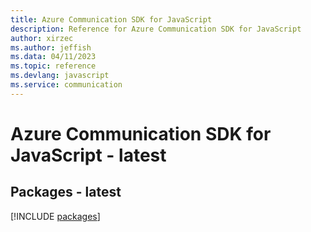 ```yaml
---
title: Azure Communication SDK for JavaScript
description: Reference for Azure Communication SDK for JavaScript
author: xirzec
ms.author: jeffish
ms.data: 04/11/2023
ms.topic: reference
ms.devlang: javascript
ms.service: communication
---
```

# Azure Communication SDK for JavaScript - latest
## Packages - latest
[!INCLUDE [packages](communication-index.md)]